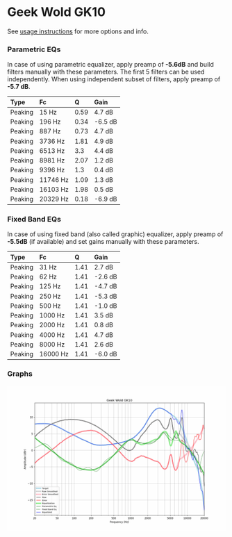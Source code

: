 # Geek Wold GK10
See [usage instructions](https://github.com/jaakkopasanen/AutoEq#usage) for more options and info.

### Parametric EQs
In case of using parametric equalizer, apply preamp of **-5.6dB** and build filters manually
with these parameters. The first 5 filters can be used independently.
When using independent subset of filters, apply preamp of **-5.7 dB**.

| Type    | Fc       |    Q | Gain    |
|:--------|:---------|:-----|:--------|
| Peaking | 15 Hz    | 0.59 | 4.7 dB  |
| Peaking | 196 Hz   | 0.34 | -6.5 dB |
| Peaking | 887 Hz   | 0.73 | 4.7 dB  |
| Peaking | 3736 Hz  | 1.81 | 4.9 dB  |
| Peaking | 6513 Hz  | 3.3  | 4.4 dB  |
| Peaking | 8981 Hz  | 2.07 | 1.2 dB  |
| Peaking | 9396 Hz  | 1.3  | 0.4 dB  |
| Peaking | 11746 Hz | 1.09 | 1.3 dB  |
| Peaking | 16103 Hz | 1.98 | 0.5 dB  |
| Peaking | 20329 Hz | 0.18 | -6.9 dB |

### Fixed Band EQs
In case of using fixed band (also called graphic) equalizer, apply preamp of **-5.5dB**
(if available) and set gains manually with these parameters.

| Type    | Fc       |    Q | Gain    |
|:--------|:---------|:-----|:--------|
| Peaking | 31 Hz    | 1.41 | 2.7 dB  |
| Peaking | 62 Hz    | 1.41 | -2.6 dB |
| Peaking | 125 Hz   | 1.41 | -4.7 dB |
| Peaking | 250 Hz   | 1.41 | -5.3 dB |
| Peaking | 500 Hz   | 1.41 | -1.0 dB |
| Peaking | 1000 Hz  | 1.41 | 3.5 dB  |
| Peaking | 2000 Hz  | 1.41 | 0.8 dB  |
| Peaking | 4000 Hz  | 1.41 | 4.7 dB  |
| Peaking | 8000 Hz  | 1.41 | 2.6 dB  |
| Peaking | 16000 Hz | 1.41 | -6.0 dB |

### Graphs
![](./Geek%20Wold%20GK10.png)
